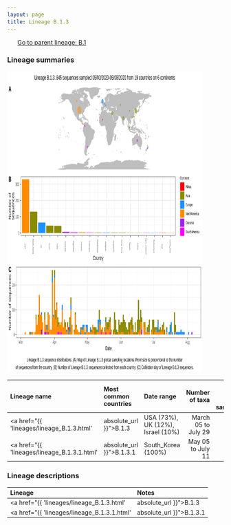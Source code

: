 ```yaml
---
layout: page
title: Lineage B.1.3
---
```




<p>
<ul class="actions small">
	 <a href="{{ 'lineages/lineage_B.1.html' | absolute_url }}" class="button special fit">Go to parent lineage: B.1</a>
</ul>
</p>
<h3> Lineage summaries</h3>

<img src="../assets/images/B.1.3.svg" alt="B.1.3 lineage summary figure" width="90%" height="700px" />


| Lineage name | Most common countries | Date range | Number of taxa |  Days since last sampling | Known Travel | Recall value |
|:-----|:-----|:-------|-------:|-------:|:---------|--------:|
| <a href="{{ 'lineages/lineage_B.1.3.html' | absolute_url }}">B.1.3</a> | USA (73%), UK (12%), Israel (10%) | March 05 to July 29 | 451 | 24 |  | 0.99 |
| <a href="{{ 'lineages/lineage_B.1.3.1.html' | absolute_url }}">B.1.3.1</a> | South_Korea (100%) | May 05 to July 11 | 130 | 42 |  | 1.0 |

<h3>Lineage descriptions</h3>

| Lineage | Notes |
|:-----|:-----|
| <a href="{{ 'lineages/lineage_B.1.3.html' | absolute_url }}">B.1.3</a> | USA lineage |
| <a href="{{ 'lineages/lineage_B.1.3.1.html' | absolute_url }}">B.1.3.1</a> | South Korean lineage |

